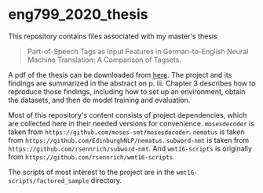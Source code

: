 # eng799_2020_thesis
This repository contains files associated with my master's thesis

> Part-of-Speech Tags as Input Features in German-to-English Neural Machine Translation: A Comparison of Tagsets.

A pdf of the thesis can be downloaded from [here](https://scholarly.cmich.edu/?a=d&d=CMUGR2020-111.1.1). The project and its findings are summarized in the abstract on p. iii. Chapter 3 describes how to reproduce those findings, including how to set up an environment, obtain the datasets, and then do model training and evaluation. 

Most of this repository's content consists of project dependencies, which are collected here in their needed versions for convenience. `mosesdecoder` is taken from `https://github.com/moses-smt/mosesdecoder`. `nematus` is taken from `https://github.com/EdinburghNLP/nematus`. `subword-nmt` is taken from `https://github.com/rsennrich/subword-nmt`. And `wmt16-scripts` is originally from `https://github.com/rsennrich/wmt16-scripts`.

The scripts of most interest to the project are in the `wmt16-scripts/factored_sample` directory.
